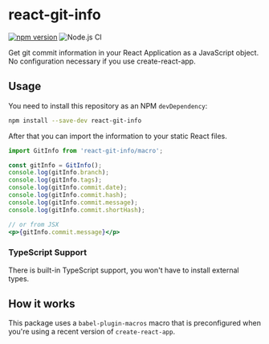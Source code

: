 # react-git-info

[![npm version](https://badge.fury.io/js/react-git-info.svg)](https://badge.fury.io/js/react-git-info)
![Node.js CI](https://github.com/AbhyudayaSharma/react-git-info/workflows/Node.js%20CI/badge.svg)

Get git commit information in your React Application as a JavaScript object.
No configuration necessary if you use create-react-app.

## Usage

You need to install this repository as an NPM `devDependency`:

```bash
npm install --save-dev react-git-info
```

After that you can import the information to your static React files.

```jsx
import GitInfo from 'react-git-info/macro';

const gitInfo = GitInfo();
console.log(gitInfo.branch);
console.log(gitInfo.tags);
console.log(gitInfo.commit.date);
console.log(gitInfo.commit.hash);
console.log(gitInfo.commit.message);
console.log(gitInfo.commit.shortHash);

// or from JSX
<p>{gitInfo.commit.message}</p>
```

### TypeScript Support

There is built-in TypeScript support, you won't have to install external types.

## How it works

This package uses a `babel-plugin-macros` macro that is preconfigured when
you're using a recent version of `create-react-app`.
